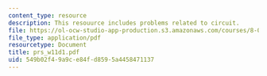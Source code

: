 ```yaml
---
content_type: resource
description: This resouurce includes problems related to circuit.
file: https://ol-ocw-studio-app-production.s3.amazonaws.com/courses/8-02t-electricity-and-magnetism-spring-2005/549b02f49a9ce84fd8595a4458471137_prs_w11d1.pdf
file_type: application/pdf
resourcetype: Document
title: prs_w11d1.pdf
uid: 549b02f4-9a9c-e84f-d859-5a4458471137
---
```

